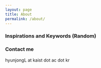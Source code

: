 ```yaml
---
layout: page
title: About
permalink: /about/
---
```



### Inspirations and Keywords (Random)



### Contact me

hyunjongL at kaist dot ac dot kr
